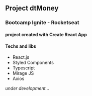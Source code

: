 ## Project dtMoney

### Bootcamp Ignite - Rocketseat

#### project created with Create React App

#### Techs and libs

- React.js
- Styled Components
- Typescript
- Mirage JS
- Axios

_under development..._